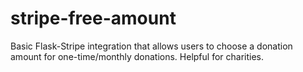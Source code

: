 # stripe-free-amount
Basic Flask-Stripe integration that allows users to choose a donation amount for one-time/monthly donations. Helpful for charities. 

